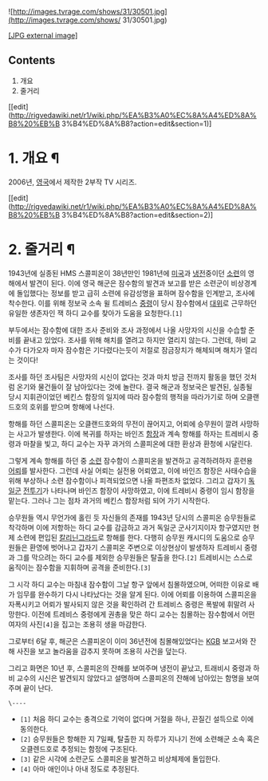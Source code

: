 ![http://images.tvrage.com/shows/31/30501.jpg](http://images.tvrage.com/shows/
31/30501.jpg)

[[JPG external image]](http://images.tvrage.com/shows/31/30501.jpg)

## Contents

    

1. 개요 
2. 줄거리 

[[edit](http://rigvedawiki.net/r1/wiki.php/%EA%B3%A0%EC%8A%A4%ED%8A%B8%20%EB%B
3%B4%ED%8A%B8?action=edit&section=1)]

# 1. 개요 ¶

2006년, [영국](%EC%98%81%EA%B5%AD.md)에서 제작한 2부작 TV 시리즈.

  

[[edit](http://rigvedawiki.net/r1/wiki.php/%EA%B3%A0%EC%8A%A4%ED%8A%B8%20%EB%B
3%B4%ED%8A%B8?action=edit&section=2)]

# 2. 줄거리 ¶

1943년에 실종된 HMS 스콜피온이 38년만인 1981년에 [미국](%EB%AF%B8%EA%B5%AD.md)과
[냉전](%EB%83%89%EC%A0%84.md)중이던 [소련](%EC%86%8C%EB%A0%A8.md)의 영해에서 발견이 된다.
이에 영국 해군은 잠수함의 발견과 보고를 받은 소련군이 비상경계에 돌입했다는 정보를 받고 급히 소련에 유감성명을 표하며 잠수함을 인계받고,
조사에 착수한다. 이를 위해 정보국 소속 윌 트레비스 [중령](%EC%A4%91%EB%A0%B9.md)이 당시 잠수함에서
[대위](%EB%8C%80%EC%9C%84.md)로 근무하던 유일한 생존자인 잭 하디 교수를 찾아가 도움을 요청한다.`[1]`

  

부두에서는 잠수함에 대한 조사 준비와 조사 과정에서 나올 사망자의 시신을 수습할 준비를 끝내고 있었다. 조사를 위해 해치를 열려고 하지만
열리지 않는다. 그런데, 하비 교수가 다가오자 마자 잠수함은 기다렸다는듯이 저절로 잠금장치가 해체되며 해치가 열리는 것이다!

  

조사를 하던 조사팀은 사망자의 시신이 없다는 것과 마치 방금 전까지 활동을 했던 것처럼 온기와 물건들이 잘 남아있다는 것에 놀란다. 결국
해군과 정보국은 발견된, 실종될 당시 지휘관이었던 베킨스 함장의 일지에 따라 잠수함의 행적을 따라가기로 하며 오클랜드호의 호위를 받으며
항해에 나선다.

  

항해를 하던 스콜피온는 오클랜드호와의 무전이 끊어지고, 어뢰에 승무원이 깔려 사망하는 사고가 발생한다. 이에 복귀를 하자는 바인즈
[함장](%ED%95%A8%EC%9E%A5.md)과 계속 항해를 하자는 트레비시 중령과 마찰을 빛고, 하디 교수는 자꾸 과거의
스콜피온에 대한 환상과 환청에 시달린다.

  

그렇게 계속 항해를 하던 중 [소련](%EC%86%8C%EB%A0%A8.md) 잠수함이 스콜피온을 발견하고 공격하려하자 훈련용
[어뢰](%EC%96%B4%EB%A2%B0.md)를 발사한다. 그런데 사실 어뢰는 실전용 어뢰였고, 이에 바인즈 함장은 사태수습을 위해
부상하나 소련 잠수함이나 피격되었으면 나올 파편조차 없었다. 그리고 갑자기
[독일군](%EB%8F%85%EC%9D%BC%EA%B5%B0.md) [전투기](Bf-109.md)가 나타나며 바인즈 함장이
사망하였고, 이에 트레비시 중령이 임시 함장을 맡는다. 그러나 그는 점차 과거의 베킨스 함장처럼 되어 가기 시작한다.

  

승무원들 역시 무언가에 홀린 듯 자신들의 존재를 1943년 당시의 스콜피온 승무원들로 착각하며 이에 저항하는 하디 교수를 감금하고 과거
독일군 군사기지이자 항구였지만 현제 소련에 편입된
[칼리닌그라드](%EC%B9%BC%EB%A6%AC%EB%8B%8C%EA%B7%B8%EB%9D%BC%EB%93%9C.md)로 항해를
한다. 다행히 승무원 캐시디의 도움으로 승무원들은 환영에 벗어나고 갑자기 스콜피온 주변으로 이상현상이 발생하자 트레비시 중령과 그를 막으려는
하디 교수를 제외한 승무원들은 탈출을 한다.`[2]` 트레비시는 스스로 움직이는 잠수함을 지휘하며 공격을 준비한다.`[3]`

  

그 시각 하디 교수는 마침내 잠수함이 그날 항구 앞에서 침몰하였으며, 어떠한 이유로 배가 임무를 완수하기 다시 나타났다는 것을 알게 된다.
이에 어뢰를 이용하여 스콜피온을 자폭시키고 어뢰가 발사되지 않은 것을 확인하려 간 트레비스 중령은 폭발에 휘말려 사망한다. 이전에 트레비스
중령에게 권총을 맞은 하디 교수는 침몰하는 잠수함에서 어떤 여자의 사진`[4]`을 집고는 조용히 생을 마감한다.

  

그로부터 6달 후, 해군은 스콜피온이 이미 36년전에 침몰해있었다는 [KGB](KGB.md) 보고서와 잔해 사진을 보고 놀라움을 감추지
못하며 조용히 사건을 덮는다.

  

그리고 화면은 10년 후, 스콜피온의 잔해를 보여주며 냉전이 끝났고, 트래비시 중령과 하비 교수의 시신은 발견되지 않았다고 설명하며
스콜피온의 잔해에 남아있는 함명을 보여주며 끝이 난다.

  
  

`\----`

  * `[1]` 처음 하디 교수는 충격으로 기억이 없다며 거절을 하나, 끈질긴 설득으로 이에 동의한다.
  * `[2]` 승무원들은 항해한 지 7일째, 탈출한 지 하루가 지나기 전에 소련해군 소속 혹은 오클렌드호로 추정되는 함정에 구조된다.
  * `[3]` 같은 시각에 소련군도 스콜피온을 발견하고 비상체제에 돌입한다.
  * `[4]` 아마 애인이나 아내 정도로 추정된다.

